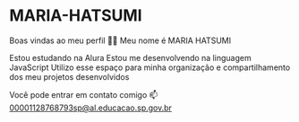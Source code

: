 # MARIA-HATSUMI

Boas vindas ao meu perfil 💙💙
Meu nome é MARIA HATSUMI

Estou estudando na Alura
Estou me desenvolvendo na linguagem JavaScript
Utilizo esse espaço para minha organização e compartilhamento dos meu projetos desenvolvidos

Você pode entrar em contato comigo 📫
00001128768793sp@al.educacao.sp.gov.br

